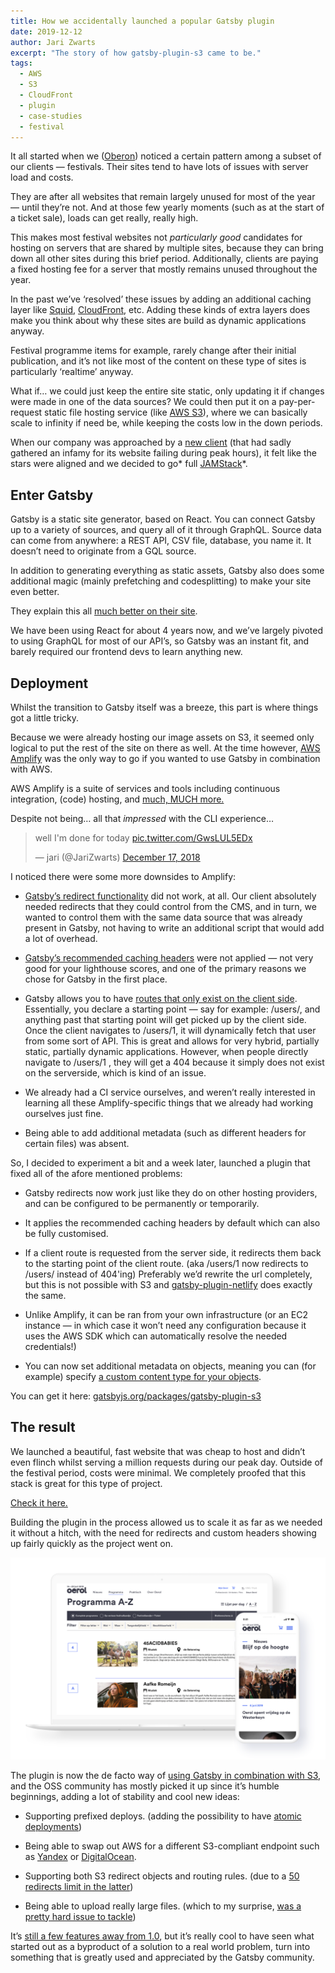 ```yaml
---
title: How we accidentally launched a popular Gatsby plugin
date: 2019-12-12
author: Jari Zwarts
excerpt: "The story of how gatsby-plugin-s3 came to be."
tags:
  - AWS
  - S3
  - CloudFront
  - plugin
  - case-studies
  - festival
---
```


It all started when we ([Oberon](https://www.oberon.nl/)) noticed a certain pattern among a subset of our clients — festivals.
Their sites tend to have lots of issues with server load and costs.

They are after all websites that remain largely unused for most of the year — until they’re not. And at those few yearly moments (such as at the start of a ticket sale), loads can get really, really high.

This makes most festival websites not _particularly good_ candidates for hosting on servers that are shared by multiple sites, because they can bring down all other sites during this brief period.
Additionally, clients are paying a fixed hosting fee for a server that mostly remains unused throughout the year.

In the past we’ve ‘resolved’ these issues by adding an additional caching layer like [Squid](http://www.squid-cache.org/), [CloudFront](https://aws.amazon.com/cloudfront/), etc.
Adding these kinds of extra layers does make you think about why these sites are build as dynamic applications anyway.

Festival programme items for example, rarely change after their initial publication, and it’s not like most of the content on these type of sites is particularly ‘realtime’ anyway.

What if… we could just keep the entire site static, only updating it if changes were made in one of the data sources?
We could then put it on a pay-per-request static file hosting service (like [AWS S3](https://aws.amazon.com/s3/)), where we can basically scale to infinity if need be, while keeping the costs low in the down periods.

When our company was approached by a [new client](https://www.oerol.nl/en/) (that had sadly gathered an infamy for its website failing during peak hours), it felt like the stars were aligned and we decided to go* full [JAMStack](https://jamstack.wtf/)*.

## Enter Gatsby

Gatsby is a static site generator, based on React.
You can connect Gatsby up to a variety of sources, and query all of it through GraphQL.
Source data can come from anywhere: a REST API, CSV file, database, you name it. It doesn’t need to originate from a GQL source.

In addition to generating everything as static assets, Gatsby also does some additional magic (mainly prefetching and codesplitting) to make your site even better.

They explain this all [much better on their site](https://www.gatsbyjs.org/).

We have been using React for about 4 years now, and we’ve largely pivoted to using GraphQL for most of our API’s, so Gatsby was an instant fit, and barely required our frontend devs to learn anything new.

## Deployment

Whilst the transition to Gatsby itself was a breeze, this part is where things got a little tricky.

Because we were already hosting our image assets on S3, it seemed only logical to put the rest of the site on there as well.
At the time however, [AWS Amplify](https://aws.amazon.com/amplify/faqs/) was the only way to go if you wanted to use Gatsby in combination with AWS.

AWS Amplify is a suite of services and tools including continuous integration, (code) hosting, and [much, MUCH more.](https://aws.amazon.com/amplify/faqs/)

Despite not being… all that _impressed_ with the CLI experience…

<blockquote class="twitter-tweet"><p lang="en" dir="ltr">well I&#39;m done for today <a href="https://t.co/GwsLUL5EDx">pic.twitter.com/GwsLUL5EDx</a></p>&mdash; jari (@JariZwarts) <a href="https://twitter.com/JariZwarts/status/1074713871561228290?ref_src=twsrc%5Etfw">December 17, 2018</a></blockquote>

I noticed there were some more downsides to Amplify:

- [Gatsby’s redirect functionality](https://www.gatsbyjs.org/docs/actions/#createRedirect) did not work, at all.
  Our client absolutely needed redirects that they could control from the CMS, and in turn, we wanted to control them with the same data source that was already present in Gatsby, not having to write an additional script that would add a lot of overhead.

- [Gatsby’s recommended caching headers](https://www.gatsbyjs.org/docs/caching/) were not applied — not very good for your lighthouse scores, and one of the primary reasons we chose for Gatsby in the first place.

- Gatsby allows you to have [routes that only exist on the client side](https://www.gatsbyjs.org/docs/building-apps-with-gatsby/#client-only-routes--user-authentication).
  Essentially, you declare a starting point — say for example: /users/, and anything past that starting point will get picked up by the client side.
  Once the client navigates to /users/1, it will dynamically fetch that user from some sort of API.
  This is great and allows for very hybrid, partially static, partially dynamic applications.
  However, when people directly navigate to /users/1 , they will get a 404 because it simply does not exist on the serverside, which is kind of an issue.

- We already had a CI service ourselves, and weren’t really interested in learning all these Amplify-specific things that we already had working ourselves just fine.

- Being able to add additional metadata (such as different headers for certain files) was absent.

So, I decided to experiment a bit and a week later, launched a plugin that fixed all of the afore mentioned problems:

- Gatsby redirects now work just like they do on other hosting providers, and can be configured to be permanently or temporarily.

- It applies the recommended caching headers by default which can also be fully customised.

- If a client route is requested from the server side, it redirects them back to the starting point of the client route. (aka /users/1 now redirects to /users/ instead of 404'ing)
  Preferably we’d rewrite the url completely, but this is not possible with S3 and [gatsby-plugin-netlify](https://www.npmjs.com/package/gatsby-plugin-netlify) does exactly the same.

- Unlike Amplify, it can be ran from your own infrastructure (or an EC2 instance — in which case it won’t need any configuration because it uses the AWS SDK which can automatically resolve the needed credentials!)

- You can now set additional metadata on objects, meaning you can (for example) specify [a custom content type for your objects](https://github.com/jariz/gatsby-plugin-s3/blob/master/recipes/custom-content-type.md).

You can get it here:
[gatsbyjs.org/packages/gatsby-plugin-s3](https://www.gatsbyjs.org/packages/gatsby-plugin-s3/?=plugin-s3)

## The result

We launched a beautiful, fast website that was cheap to host and didn’t even flinch whilst serving a million requests during our peak day.
Outside of the festival period, costs were minimal.
We completely proofed that this stack is great for this type of project.

[Check it here.](https://www.oerol.nl/en/)

Building the plugin in the process allowed us to scale it as far as we needed it without a hitch, with the need for redirects and custom headers showing up fairly quickly as the project went on.

![The final end result, viewable at oerol.nl](oerol.png)

The plugin is now the de facto way of [using Gatsby in combination with S3](https://www.gatsbyjs.org/docs/deploying-to-s3-cloudfront/), and the OSS community has mostly picked it up since it’s humble beginnings, adding a lot of stability and cool new ideas:

- Supporting prefixed deploys. (adding the possibility to have [atomic deployments](https://buddy.works/blog/introducing-atomic-deployments#what-are-atomic-deployments))

- Being able to swap out AWS for a different S3-compliant endpoint such as [Yandex](https://cloud.yandex.com/docs/storage/s3/) or [DigitalOcean](https://developers.digitalocean.com/documentation/spaces/).

- Supporting both S3 redirect objects and routing rules. (due to a [50 redirects limit in the latter](https://github.com/jariz/gatsby-plugin-s3#aws-s3-routing-rules-limit))

- Being able to upload really large files. (which to my surprise, [was a pretty hard issue to tackle](https://github.com/jariz/gatsby-plugin-s3/pull/58))

It’s [still a few features away from 1.0](https://github.com/jariz/gatsby-plugin-s3/issues?q=is%3Aopen+is%3Aissue+milestone%3A1.0), but it’s really cool to have seen what started out as a byproduct of a solution to a real world problem, turn into something that is greatly used and appreciated by the Gatsby community.
